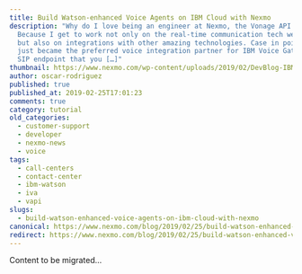 ```yaml
---
title: Build Watson-enhanced Voice Agents on IBM Cloud with Nexmo
description: "Why do I love being an engineer at Nexmo, the Vonage API Platform?
  Because I get to work not only on the real-time communication tech we build
  but also on integrations with other amazing technologies. Case in point: Nexmo
  just became the preferred voice integration partner for IBM Voice Gateway, a
  SIP endpoint that you […]"
thumbnail: https://www.nexmo.com/wp-content/uploads/2019/02/DevBlog-IBMMeetup.png
author: oscar-rodriguez
published: true
published_at: 2019-02-25T17:01:23
comments: true
category: tutorial
old_categories:
  - customer-support
  - developer
  - nexmo-news
  - voice
tags:
  - call-centers
  - contact-center
  - ibm-watson
  - iva
  - vapi
slugs:
  - build-watson-enhanced-voice-agents-on-ibm-cloud-with-nexmo
canonical: https://www.nexmo.com/blog/2019/02/25/build-watson-enhanced-voice-agents-on-ibm-cloud-with-nexmo
redirect: https://www.nexmo.com/blog/2019/02/25/build-watson-enhanced-voice-agents-on-ibm-cloud-with-nexmo
---
```

Content to be migrated...